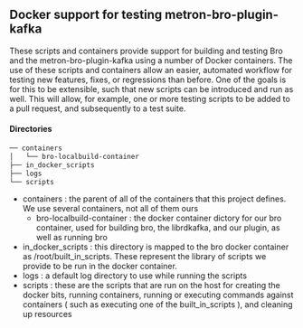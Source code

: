 <!--
  Licensed to the Apache Software Foundation (ASF) under one or more
  contributor license agreements.  See the NOTICE file distributed with
  this work for additional information regarding copyright ownership.
  The ASF licenses this file to You under the Apache License, Version 2.0
  (the "License"); you may not use this file except in compliance with
  the License.  You may obtain a copy of the License at
      http://www.apache.org/licenses/LICENSE-2.0
  Unless required by applicable law or agreed to in writing, software
  distributed under the License is distributed on an "AS IS" BASIS,
  WITHOUT WARRANTIES OR CONDITIONS OF ANY KIND, either express or implied.
  See the License for the specific language governing permissions and
  limitations under the License.
-->

## Docker support for testing metron-bro-plugin-kafka

These scripts and containers provide support for building and testing Bro and the metron-bro-plugin-kafka using a number of Docker containers.
The use of these scripts and containers allow an easier, automated workflow for testing new features, fixes, or regressions than before.
One of the goals is for this to be extensible, such that new scripts can be introduced and run as well.  This will allow, for example, one or more
testing scripts to be added to a pull request, and subsequently to a test suite.


#### Directories

```bash
── containers 
│   └── bro-localbuild-container
├── in_docker_scripts
├── logs
└── scripts
```

- containers : the parent of all of the containers that this project defines.  We use several containers, not all of them ours
  - bro-localbuild-container : the docker container dictory for our bro container, used for building bro, the librdkafka, and our plugin, as well as running bro
- in_docker_scripts : this directory is mapped to the bro docker container as /root/built_in_scripts.  These represent the library of scripts we provide to be run in the docker container.
- logs : a default log directory to use while running the scripts
- scripts : these are the scripts that are run on the host for creating the docker bits, running containers, running or executing commands against containers ( such as executing one of the built_in_scripts ), and cleaning up resources

